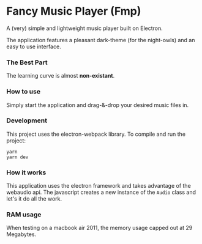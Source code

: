 # Fancy Music Player (Fmp)

A (very) simple and lightweight music player built on Electron.

The application features a pleasant dark-theme (for the night-owls) and an easy to use interface.

### The Best Part
The learning curve is almost **non-existant**.

### How to use
Simply start the application and drag-&-drop your desired music files in.

### Development
This project uses the electron-webpack library.
To compile and run the project:
```
yarn
yarn dev
```

### How it works
This application uses the electron framework and takes advantage of the webaudio api. The javascript creates a new instance of the `Audio` class and let's it do all the work.

### RAM usage
When testing on a macbook air 2011, the memory usage capped out at 29 Megabytes.
